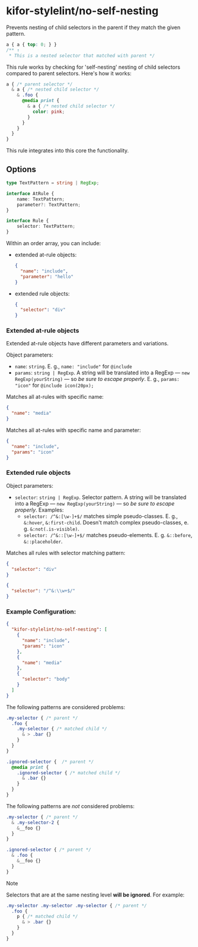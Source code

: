 # kifor-stylelint/no-self-nesting

Prevents nesting of child selectors in the parent if they match the given pattern.

<!-- prettier-ignore -->
```css
a { a { top: 0; } }
/** ↑
 * This is a nested selector that matched with parent */
```

This rule works by checking for 'self-nesting' nesting of child selectors compared to parent selectors. Here's how it works:

<!-- prettier-ignore -->
```css
a { /* parent selector */
  & a { /* nested child selector */
    & .foo {
      @media print { 
        & a { /* nested child selector */
          color: pink;
        }
      }
    }
  }
}
```

This rule integrates into this core the functionality.

## Options

```ts
type TextPattern = string | RegExp;

interface AtRule {
	name: TextPattern;
	parameter?: TextPattern;
}

interface Rule {
	selector: TextPattern;
}
```

Within an order array, you can include:

- extended at-rule objects:

	```json
	{
	  "name": "include",
	  "parameter": "hello"
	}
	```

- extended rule objects:

	```json
	{
	  "selector": "div"
	}
	```

### Extended at-rule objects

Extended at-rule objects have different parameters and variations.

Object parameters:

* `name`: `string`. E. g., `name: "include"` for `@include`
* `params`: `string | RegExp`. A string will be translated into a RegExp — `new RegExp(yourString)` — so _be sure to escape properly_. E. g., `params: "icon"` for `@include icon(20px);`


Matches all at-rules with specific name:

```json
{
  "name": "media"
}
```

Matches all at-rules with specific name and parameter:

```json
{
  "name": "include",
  "params": "icon"
}
```

### Extended rule objects

Object parameters:

* `selector`: `string | RegExp`. Selector pattern. A string will be translated into a RegExp — `new RegExp(yourString)` — so _be sure to escape properly_. Examples:
	* `selector: /^&:[\w-]+$/` matches simple pseudo-classes. E. g., `&:hover`, `&:first-child`. Doesn't match complex pseudo-classes, e. g. `&:not(.is-visible)`.
	* `selector: /^&::[\w-]+$/` matches pseudo-elements. E. g. `&::before`, `&::placeholder`.

Matches all rules with selector matching pattern:

```json
{
  "selector": "div"
}
```

```json
{
  "selector": "/^&:\\w+$/"
}
```

### Example Configuration:
```json
{
  "kifor-stylelint/no-self-nesting": [
    {
      "name": "include",
      "params": "icon"
    },
    {
      "name": "media"
    },
    {
      "selector": "body"
    }
  ]
}
```

The following patterns are considered problems:

<!-- prettier-ignore -->
```css
.my-selector { /* parent */
  .foo {
    .my-selector { /* matched child */
      & > .bar {}
    }
  }
}
```

<!-- prettier-ignore -->
```css
.ignored-selector {  /* parent */
  @media print {
    .ignored-selector { /* matched child */
      & .bar {}
    }
  }
}
```

The following patterns are _not_ considered problems:

<!-- prettier-ignore -->
```css
.my-selector { /* parent */
  & .my-selector-2 {
    &__foo {} 
  }
}
```

<!-- prettier-ignore -->
```css
.ignored-selector { /* parent */
  & .foo { 
    &__foo {} 
  }
}
```

> [!NOTE]
> Selectors that are at the same nesting level **will be ignored**. For example:
<!-- prettier-ignore -->
```css
.my-selector .my-selector .my-selector { /* parent */
  .foo {
    p { /* matched child */
      & > .bar {}
    }
  }
}
```
